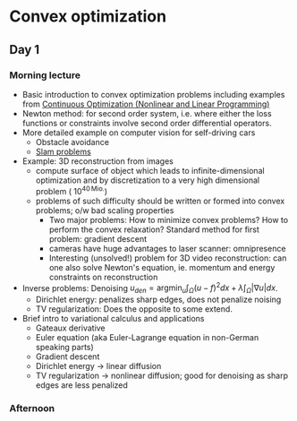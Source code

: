 # Convex optimization

## Day 1

### Morning lecture
* Basic introduction to convex optimization problems including examples from [Continuous Optimization (Nonlinear and Linear Programming)](https://pdfs.semanticscholar.org/c331/2b37f9a719231b923cbd734654362dd26853.pdf)
* Newton method: for second order system, i.e. where either the loss functions or constraints involve second order differential operators.
* More detailed example on computer vision for self-driving cars
  * Obstacle avoidance
  * [Slam problems](https://de.wikipedia.org/wiki/Simultaneous_Localization_and_Mapping)
* Example: 3D reconstruction from images
  * compute surface of object which leads to infinite-dimensional optimization and by discretization to a very high dimensional problem ($~10^{40\,  \mathrm{Mio.}}$)
  * problems of such difficulty should be written or formed into convex problems; o/w bad scaling properties
    * Two major problems: How to minimize convex problems? How to perform the convex relaxation? Standard method for first problem: gradient descent
    * cameras have huge advantages to laser scanner: omnipresence
    * Interesting (unsolved!) problem for 3D video reconstruction: can one also solve Newton's equation, ie. momentum and energy constraints on reconstruction
* Inverse problems: Denoising $u_{den} =  \operatorname{argmin}_{u} \int_\Omega (u-f)^2 dx + \lambda \int_{\Omega} |\nabla u| dx$.
  * Dirichlet energy: penalizes sharp edges, does not penalize noising
  * TV regularization: Does the opposite to some extend.
* Brief intro to variational calculus and applications
  * Gateaux derivative
  * Euler equation (aka Euler-Lagrange equation in non-German speaking parts)
  * Gradient descent
  * Dirichlet energy -> linear diffusion
  * TV regularization -> nonlinear diffusion; good for denoising as sharp edges are less penalized
### Afternoon
